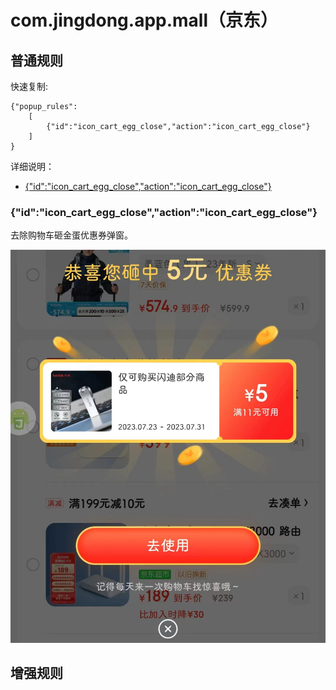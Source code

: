 # com.jingdong.app.mall（京东）

## 普通规则

快速复制:
```
{"popup_rules":
    [
        {"id":"icon_cart_egg_close","action":"icon_cart_egg_close"}
    ]
}
```
详细说明：
- [{"id":"icon_cart_egg_close","action":"icon_cart_egg_close"}](#idicon_cart_egg_closeactionicon_cart_egg_close)

### {"id":"icon_cart_egg_close","action":"icon_cart_egg_close"}
去除购物车砸金蛋优惠券弹窗。

![](./assets/icon_cart_egg_close.jpg)

## 增强规则
